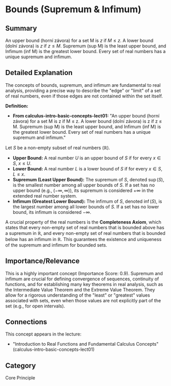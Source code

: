 # Bounds (Supremum & Infimum)

## Summary
An upper bound (horní závora) for a set M is $z$ if $M \leq z$. A lower bound (dolní závora) is $z$ if $z \leq M$. Supremum (sup M) is the least upper bound, and Infimum (inf M) is the greatest lower bound. Every set of real numbers has a unique supremum and infimum.

## Detailed Explanation
The concepts of bounds, supremum, and infimum are fundamental to real analysis, providing a precise way to describe the "edge" or "limit" of a set of real numbers, even if those edges are not contained within the set itself.

**Definition:**
*   **From calculus-intro-basic-concepts-lect01:** "An upper bound (horní závora) for a set M is z if M ≤ z. A lower bound (dolní závora) is z if z ≤ M. Supremum (sup M) is the least upper bound, and Infimum (inf M) is the greatest lower bound. Every set of real numbers has a unique supremum and infimum."

Let $S$ be a non-empty subset of real numbers ($\mathbb{R}$). 

*   **Upper Bound:** A real number $U$ is an upper bound of $S$ if for every $x \in S$, $x \leq U$.
*   **Lower Bound:** A real number $L$ is a lower bound of $S$ if for every $x \in S$, $L \leq x$.
*   **Supremum (Least Upper Bound):** The supremum of $S$, denoted $\sup(S)$, is the smallest number among all upper bounds of $S$. If a set has no upper bound (e.g., $(-\infty, \infty)$), its supremum is considered $+\infty$ in the extended real number system.
*   **Infimum (Greatest Lower Bound):** The infimum of $S$, denoted $\inf(S)$, is the largest number among all lower bounds of $S$. If a set has no lower bound, its infimum is considered $-\infty$.

A crucial property of the real numbers is the **Completeness Axiom**, which states that every non-empty set of real numbers that is bounded above has a supremum in $\mathbb{R}$, and every non-empty set of real numbers that is bounded below has an infimum in $\mathbb{R}$. This guarantees the existence and uniqueness of the supremum and infimum for bounded sets.

## Importance/Relevance
This is a highly important concept (Importance Score: 0.9). Supremum and infimum are crucial for defining convergence of sequences, continuity of functions, and for establishing many key theorems in real analysis, such as the Intermediate Value Theorem and the Extreme Value Theorem. They allow for a rigorous understanding of the "least" or "greatest" values associated with sets, even when those values are not explicitly part of the set (e.g., for open intervals).

## Connections
This concept appears in the lecture:
*   "Introduction to Real Functions and Fundamental Calculus Concepts" (calculus-intro-basic-concepts-lect01)

## Category
Core Principle